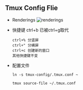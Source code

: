## Tmux Config Flie

- Renderings
![renderings](https://raw.githubusercontent.com/almasgeek/tmux-config/master/tmux.png)

- 快捷键
      ctrl+b 已被ctrl+g取代
      
      ctrl+% 分竖屏
      ctrl+" 分横屏
      ctrl+c 创建新的窗口
      其他快捷键不变
- 配置文件


      ln -s tmux-config/.tmux.conf ~
    
      tmux source-file ~/.tmux.conf

